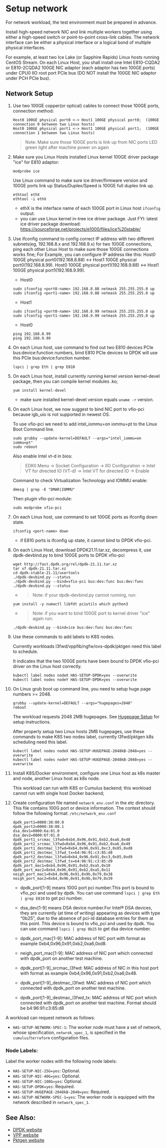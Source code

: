 # Setup network

For network workload, the test environment must be prepared in advance.

Install high-speed network NIC and link multiple workers together using either a high-speed switch or point-to-point cross-link cables. The network interface can be either a physical interface or a logical bond of multiple physical interfaces.

For example, at least two Ice Lake (or Sapphire Rapids) Linux hosts running CentOS Stream. On each Linux Host, you shall install one Intel E810-CQDA2 or E810-2CQDA2 100GE NIC adaptor (each adaptor has two 100GE ports) under CPU0 IIO root port PCIe bus (DO NOT install the 100GE NIC adaptor under PCH PCIe bus).

## Network Setup

1. Use two 100GE copper(or optical) cables to connect those 100GE ports, connection method:
    ```
    Host0 100GE physical port0 <-> Host1 100GE physical port0;  (100GE connection 0 between two Linux hosts)
    Host0 100GE physical port1 <-> Host1 100GE physical port1;  (100GE connection 1 between two Linux hosts)
    ```
    > Note: Make sure those 100GE ports is link up from NIC ports LED green light after machine power on again

2. Make sure you Linux Hosts installed Linux kernel 100GE driver package "ice" for E810 adaptor:
    ```
    modprobe ice
    ```
    Use Linux command to make sure ice driver/firmware version and 100GE ports link up Status/Duplex/Speed is 100GE full duplex link up.
    ```
    ethtool ethX
    ethtool -i ethX
    ```
    * ethX is the interface name of each 100GE port in Linux host `ifconfig` output.
    * you can use Linux kernel in-tree ice driver package. Just FYI: latest ice driver package download: https://sourceforge.net/projects/e1000/files/ice%20stable/

3. Use ifconfig command to config correct IP address with two different subnets(eg, 192.168.8.x and 192.168.9.x) for two 100GE connections, ping each other Linux Host to make sure those 100GE connections works fine;
For Example, you can configure IP address like this:
Host0 100GE physical port0(192.168.8.88) <-> Host1 100GE physical port0(192.168.8.99).
Host0 100GE physical port1(192.168.9.88) <-> Host1 100GE physical port1(192.168.9.99).
    - Host0
    ```
    sudo ifconfig <port0-name> 192.168.8.88 netmask 255.255.255.0 up
    sudo ifconfig <port1-name> 192.168.9.88 netmask 255.255.255.0 up
    ```
    - Host1
    ```
    sudo ifconfig <port0-name> 192.168.8.99 netmask 255.255.255.0 up
    sudo ifconfig <port1-name> 192.168.9.99 netmask 255.255.255.0 up
    ```
    - Host0
    ```
    ping 192.168.8.99
    ping 192.168.9.99
    ```

4. On each Linux host, use command to find out two E810 devices PCIe bus:device:function numbers, bind E810 PCIe devices to DPDK will use this PCIe bus:device:function number.
    ```
    lspci | grep Eth | grep E810
    ```

5. On each Linux host, install currently running kernel version kernel-devel package, then you can compile kernel modules .ko;
    ```
    yum install kernel-devel
    ```
    * make sure installed kernel-devel version equals `uname -r` version.

6. On each Linux host, we now suggest to bind NIC port to vfio-pci because igb_uio is not supported in newest OS.

    To use vfio-pci we need to add intel_iommu=on iommu=pt to the Linux Boot Command line.
    ```
    sudo grubby --update-kernel=DEFAULT --args="intel_iommu=on iommu=pt"
    sudo reboot
    ```
    Also enable Intel vt-d in bios:
    >EDKII Menu → Socket Configuration → IIO Configuration → Intel VT for directed IO (VT-d) → Intel VT for directed IO → Enable

    Command to check Virtualization Technology and IOMMU enable:
    ```
    dmesg | grep -E "DMAR|IOMMU"
    ```
    Then plugin vfio-pci module:
    ```
    sudo modprobe vfio-pci
    ```
7. On each Linux host, use command to set 100GE ports as ifconfig down state.
    ```
    ifconfig <port-name> down
    ```
    * if E810 ports is ifconfig up state, it cannot bind to DPDK vfio-pci.

8. On each Linux Host, download DPDK21.11.tar.xz, decompress it, use dpdk-devbind.py to bind 100GE ports to DPDK vfio-pci
    ```
    wget http://fast.dpdk.org/rel/dpdk-21.11.tar.xz
    tar xf dpdk-21.11.tar.xz
    cd dpdk-stable-21.11/usertools
    ./dpdk-devbind.py --status
    ./dpdk-devbind.py --bind=vfio-pci bus:dev:func bus:dev:func
    ./dpdk-devbind.py --status
    ```
    - >Note: if your dpdk-devbind.py cannot running, run:
    ```
    yum install -y numactl libfdt pciutils which python3
    ```
    - >Note: if you want to bind 100GE port to kernel driver "ice" again run:
    ```
    ./dpdk-devbind.py --bind=ice bus:dev:func bus:dev:func
    ```

9. Use these commands to add labels to K8S nodes.

    Currently workloads l3fwd/vppfib/ngfw/ovs-dpdk/pktgen need this label to schedule.

    It indicates that the two 100GE ports have been bound to DPDK vfio-pci driver on the Linux host correctly.
    ```
    kubectl label nodes nodeX HAS-SETUP-DPDK=yes --overwrite
    kubectl label nodes nodeY HAS-SETUP-DPDK=yes --overwrite
    ```

10. On Linux grub boot up command line, you need to setup huge page numbers >= 2048.
    ```
    grubby --update-kernel=DEFAULT --args="hugepages=2048"
    reboot
    ```
    The workload requests 2048 2MB hugepages. See [Hugepage Setup][Hugepage Setup] for setup instructions.

    After properly setup two Linux hosts 2MB hugepages, use these commands to make K8S two nodes label, currently l3fwd/pktgen k8s scheduling need this label.
    ```
    kubectl label nodes nodeX HAS-SETUP-HUGEPAGE-2048kB-2048=yes --overwrite
    kubectl label nodes nodeY HAS-SETUP-HUGEPAGE-2048kB-2048=yes --overwrite
    ```

11. Install K8S/Docker environment, configure one Linux host as k8s master and node, another Linux host as k8s node.

    This workload can run with K8S or Cumulus backend; this workload cannot run with single host Docker backend;

12. Create configuration file named `network_env.conf` in the etc directory. This file contains 100G port or device information. The context should follow the following format: `/etc/network_env.conf`
    ```
    dpdk_port1=0000:38:00.0
    dpdk_port2=0000:38:00.1
    dsa_dev1=0000:6a:01.0
    dsa_dev2=0000:6f:01.0
    dpdk_port1_srcmac_l3fwd=0xb4,0x96,0x91,0xb2,0xa6,0x48
    dpdk_port2_srcmac_l3fwd=0xb4,0x96,0x91,0xb2,0xa6,0x49
    dpdk_port1_destmac_l3fwd=0xb4,0x96,0x91,0xc3,0x85,0xd8
    dpdk_port1_destmac_l3fwd_tx=b4:96:91:c3:85:d8
    dpdk_port2_destmac_l3fwd=0xb4,0x96,0x91,0xc3,0x85,0xd9
    dpdk_port2_destmac_l3fwd_tx=b4:96:91:c3:85:d9
    dpdk_port_mac1=0xb4,0x96,0x91,0xb2,0xa5,0x10
    dpdk_port_mac2=0xb4,0x96,0x91,0xb2,0xa5,0x11
    neigh_port_mac1=0xb4,0x96,0x91,0x9b,0x79,0x38
    neigh_port_mac2=0xb4,0x96,0x91,0x9b,0x79,0x39
    ```

    * dpdk_port[1-9] means 100G port pci number.This port is bound to vfio_pci and used by dpdk. You can use command `lspci | grep Eth | grep E810` to get pci number.

    * dsa_dev[1-9] means DSA device number.For Intel® DSA devices, they are currently (at time of writing) appearing as devices with type “0b25”, due to the absence of pci-id database entries for them at this point. This device is bound to vfio_pci and used by dpdk. You can use command `lspci | grep 0b25` to get dsa device number.

    * dpdk_port_mac[1-9]: MAC address of NIC port with format as example 0xb4,0x96,0x91,0xb2,0xa6,0xd8.

    * neigh_port_mac[1-9]: MAC address of NIC port which connected with dpdk_port on another test machine.

    * dpdk_port[1-9]_srcmac_l3fwd: MAC address of NIC in this host port with format as example 0xb4,0x96,0x91,0xb2,0xa6,0x48.

    * dpdk_port[1-9]_destmac_l3fwd: MAC address of NIC port which connected with dpdk_port on another test machine.

    * dpdk_port[1-9]_destmac_l3fwd_tx: MAC address of NIC port which connected with dpdk_port on another test machine. Format should be b4:96:91:c3:85:d8


A workload can request network as follows:
- `HAS-SETUP-NETWORK-SPEC-1`: The worker node must have a set of network, whose specification, `netwrok_spec_1`, is specified in the `cumulus`/`terraform` configuration files.


### Node Labels:

Label the worker nodes with the following node labels:  
- `HAS-SETUP-NIC-25G=yes`: Optional. 
- `HAS-SETUP-NIC-40G=yes`: Optional.  
- `HAS-SETUP-NIC-100G=yes`: Optional.
- `HAS-SETUP-DPDK=yes`: Required. 
- `HAS-SETUP-HUGEPAGE-2048kB-2048=yes`: Required. 
- `HAS-SETUP-NETWORK-SPEC-1=yes`: The worker node is equipped with the network described in `network_spec_1`.

## See Also:

- [DPDK website][DPDK website]
- [VPP website][VPP website]
- [Pktgen website][Pktgen website]

[Hugepage Setup]: setup-hugepage.md
[DPDK website]: https://www.dpdk.org
[VPP website]: https://fd.io/
[Pktgen website]: http://git.dpdk.org/apps/pktgen-dpdk/
